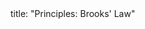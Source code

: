 <frontmatter>
title: "Principles: Brooks' Law"
</frontmatter>

<include src="navbar.md" boilerplate />

<include src="unit-inPage-asFlat.md" boilerplate />